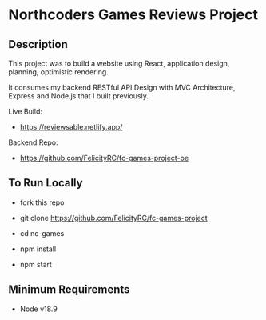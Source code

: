 # Northcoders Games Reviews Project

## Description

This project was to build a website using React, application design, planning, optimistic rendering.

It consumes my backend RESTful API Design with MVC Architecture, Express and Node.js that I built previously. 

Live Build:

* https://reviewsable.netlify.app/

Backend Repo:

* https://github.com/FelicityRC/fc-games-project-be

## To Run Locally

* fork this repo

* git clone https://github.com/FelicityRC/fc-games-project

* cd nc-games

* npm install

* npm start

## Minimum Requirements

* Node v18.9

